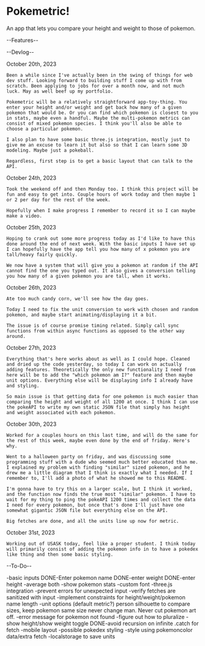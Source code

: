 # Pokemetric!

An app that lets you compare your height and weight to those of pokemon.

--Features--

--Devlog--

October 20th, 2023

    Been a while since I've actually been in the swing of things for web dev stuff. Looking forward to building stuff I come up with from scratch. Been applying to jobs for over a month now, and not much luck. May as well beef up my portfolio.

    Pokemetric will be a relatively straightforward app-toy-thing. You enter your height and/or weight and get back how many of a given pokemon that would be. Or you can find which pokemon is closest to you in stats, maybe even a handful. Maybe the multi-pokemon metrics can consist of mixed pokemon species. I think you'll also be able to choose a particular pokemon.

    I also plan to have some basic three.js integration, mostly just to give me an excuse to learn it but also so that I can learn some 3D modeling. Maybe just a pokeball.

    Regardless, first step is to get a basic layout that can talk to the API.

October 24th, 2023

    Took the weekend off and then Monday too. I think this project will be fun and easy to get into. Couple hours of work today and then maybe 1 or 2 per day for the rest of the week.

    Hopefully when I make progress I remember to record it so I can maybe make a video.

October 25th, 2023

    Hoping to crank out some more progress today as I'd like to have this done around the end of next week. With the basic inputs I have set up I can hopefully have the app tell you how many of x pokemon you are tall/heavy fairly quickly.

    We now have a system that will give you a pokemon at random if the API cannot find the one you typed out. It also gives a conversion telling you how many of a given pokemon you are tall, when it works.

October 26th, 2023

    Ate too much candy corn, we'll see how the day goes.

    Today I need to fix the unit conversion to work with chosen and random pokemon, and maybe start animating/displaying it a bit.

    The issue is of course promise timing related. Simply call sync functions from within async functions as opposed to the other way around.

October 27th, 2023

    Everything that's here works about as well as I could hope. Cleaned and dried up the code yesterday, so today I can work on actually adding features. Theoretically the only new functionality I need from here will be to add the "which pokemon am I?" feature and then maybe unit options. Everything else will be displaying info I already have and styling.

    So main issue is that getting data for one pokemon is much easier than comparing the height and weight of all 1200 at once. I think I can use the pokeAPI to write my own static JSON file that simply has height and weight associated with each pokemon.

October 30th, 2023

    Worked for a couples hours on this last time, and will do the same for the rest of this week, maybe even done by the end of friday. Here's why.

    Went to a halloween party on friday, and was discussing some programming stuff with a dude who seemed much better educated than me. I explained my problem with finding "similar" sized pokemon, and he drew me a little diagram that I think is exactly what I needed. If I remember to, I'll add a photo of what he showed me to this README.

    I'm gonna have to try this on a larger scale, but I think it worked, and the function now finds the true most "similar" pokemon. I have to wait for my thing to ping the pokeAPI 1200 times and collect the data I need for every pokemon, but once that's done I'll just have one somewhat gigantic JSON file but everything else on the API.

    Big fetches are done, and all the units line up now for metric.

October 31st, 2023

    Working out of USASK today, feel like a proper student. I think today will primarily consist of adding the pokemon info in to have a pokedex like thing and then some basic styling.

--To-Do--

-basic inputs
DONE-Enter pokemon name
DONE-enter weight
DONE-enter height
-average both
-show pokemon stats
-custom font
-three.js integration
-prevent errors for unexpected input
-verify fetches are sanitized with input
-implement constraints for height/weight/pokemon name length
-unit options (default metric?)
person silhouette to compare sizes, keep pokemon same size never change man. Never cut pokemon art off.
-error message for pokemon not found
-figure out how to pluralize
-show height/show weight toggle
DONE-avoid recursion on infinite .catch for fetch
-mobile layout
-possible pokedex styling
-style using pokemoncolor data/extra fetch
-localstorage to save units